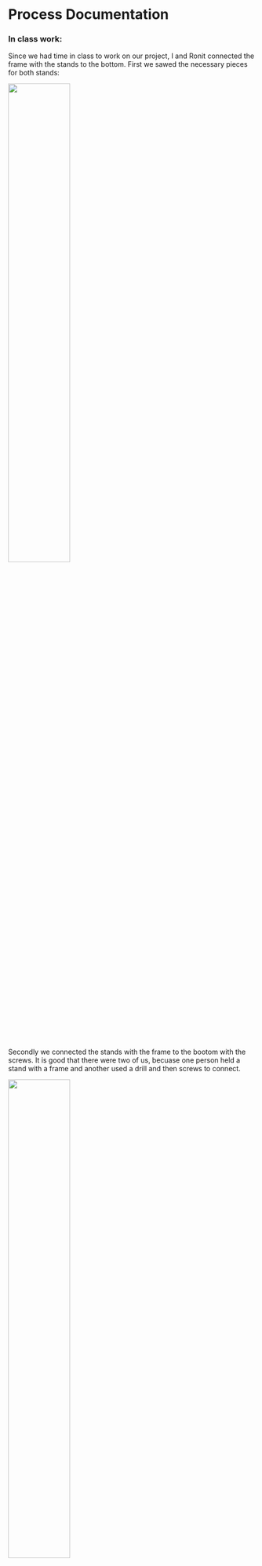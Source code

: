 # Process Documentation

### In class work:

Since we had time in class to work on our project, I and Ronit connected the frame with the stands to the bottom.
First we sawed the necessary pieces for both stands:

<img src="https://github.com/lizadat/MachineLab/assets/98390904/22649fc7-54f6-4681-ab79-731896549b5e" width="50%" height="50%">


Secondly we connected the stands with the frame to the bootom with the screws. It is good that there were two of us, becuase one person held 
a stand with a frame and another used a drill and then screws to connect.

<img src="https://github.com/lizadat/MachineLab/assets/98390904/a275ae63-10ed-456e-882e-1d81ef40c07e" width="50%" height="50%">

<img src="https://github.com/lizadat/MachineLab/assets/98390904/34dc1890-59f9-415c-bf90-c88ddbe3b8f6" width="50%" height="50%">


After connecting everything here is what we received. The conncetion seemed to be very strong.

<img src="https://github.com/lizadat/MachineLab/assets/98390904/211fe23e-46b8-43fc-96a9-3cf44daac9a4" width="50%" height="50%">


Here is an overall view, how we plan it to look like in the future.

<img src="https://github.com/lizadat/MachineLab/assets/98390904/0238786d-cdc3-4376-901c-b4b7c9db9b89" width="50%" height="50%">


Next step: to find out the right degrees values for a proper movement of the frame.

<img src="https://github.com/lizadat/MachineLab/assets/98390904/ab5cec7f-bd9b-4594-890c-be41d956cb1b" width="50%" height="50%">


Some decisions made in class:
- We will use aluminuim for our final look, so it means that I have to start working with metal.
- The motor will now be placed vertically instead.
- We will first work on the ride and then do the frame which will correspond in the size.

### Homework

I started with creating the scheme on paper for the motor plate to hold the motor and connect to the stand.
I first drew it on paper with all the necessary measurements and then for a better understanding made a digital version:

<img src="https://github.com/lizadat/MachineLab/assets/98390904/c85800d0-078e-4c8f-a496-8c485a78efef" width="40%" height="40%">

<img src="https://github.com/lizadat/MachineLab/assets/98390904/0b3a751b-c982-449a-a03f-3b57c4a03400" width="40%" height="40%">

Thanks to @michaelshiloh the motor plate was made. It prefectly fitted the motor, so I am very glad. The only thing - I could do only 4mm wholes for the bolts, for some reason I thought it was 5. But it all holds together perfectly. 

<img src="https://github.com/lizadat/MachineLab/assets/98390904/14a5c5cb-57b5-4c16-b0b1-2d263842bfc7" width="50%" height="50%">


Before I faced the problem where I could not figure out the right degrees values for a proper frame turn. So after attached the motor plate and connecting the motor to the power and also adding the potentiometer I figured everythign out:
I need the motor to start at 16 degrees and then rotate + and - 10, which is 6 and 26. It can be less, depending on how big the frame will be. 

<img src="https://github.com/lizadat/MachineLab/assets/98390904/cd54ffbd-c60f-4f66-b382-b54a8d909f51" width="50%" height="50%">


<details>
<summary>Click to toggle contents of code for potentiometer and Servo motor </summary>

```
#include <Servo.h>

Servo myservo;  // create servo object to control a servo

int potpin = A0;  // analog pin used to connect the potentiometer
int val;    // variable to read the value from the analog pin

void setup() {
  Serial.begin(9600);
  myservo.attach(9);  // attaches the servo on pin 9 to the servo object
}

void loop() {
  val = analogRead(potpin);            // reads the value of the potentiometer (value between 0 and 1023)
  val = map(val, 0, 1023, 0, 180);     // scale it for use with the servo (value between 0 and 180)
  Serial.println(val);
  myservo.write(val);                  // sets the servo position according to the scaled value
  delay(15);                           // waits for the servo to get there
}

```
</details>


As we decided to do the final set up with aluminum I decided to practice working with it.
I first cut a piece 45 cm long, which can potentially be a part of the frame. I ended up cutting it like 30 degrees to one side and I do not know why. It was not straight, but it is ok. For the future I would like to use some special machine for cutting metal, so that everything is straight and looks nice. 

I had to drill two holes in this piece, but the trick was that it had to be very very precise to fit the motor connector. Unfortunately I did not do well so I had to somehow make a hole 1-2 mm to one side, which took quite a long time.

<img src="https://github.com/lizadat/MachineLab/assets/98390904/0bec5432-0d3a-481c-ac20-138270b10b94" width="50%" height="50%">


But, I manage to connect it with bolts. It has quite a strong connection even though it is only 2 bolts out of 6. I do not know whether it will be enough or I would have to think of how to connect the rest, because that piece of metal is not wide. 
<img src="https://github.com/lizadat/MachineLab/assets/98390904/075fa439-9a79-4528-8ceb-96a02cb930d4" width="50%" height="50%">



CLOUDS (my most exciting thing):
For this week I wanted to write the right code for what I wanted: the light blue - dark blue - dark purple gradient.
I found some example on the Arduino Help Forum. Here is a [webpage](https://forums.adafruit.com/viewtopic.php?t=122440) I used as a source. It took me some time to figure out how the code worked, but as soon as I did I understood the whole idea and was able to do 3 different colors change!

Here is the result:

<img src="https://github.com/lizadat/MachineLab/assets/98390904/9e4498a8-f083-43c9-b904-d7ae468a21ea" width="50%" height="50%">

Video:

https://github.com/lizadat/MachineLab/assets/98390904/2e37a97e-998b-4447-b3a3-52722a78701e

<details>
<summary>Click to toggle contents of code for the gradient</summary>

```
#include <Adafruit_NeoPixel.h>
#define PIN 5
#define NUMPIXELS 33
Adafruit_NeoPixel pixels = Adafruit_NeoPixel(NUMPIXELS, PIN, NEO_GRB + NEO_KHZ800);

void setup()  {
  pixels.begin();
  pixels.show();
  Serial.begin(9600);
}

void loop() {
  //r1, g1, b1, r2, g2 ,b2 , fade rate , steps

  fadeAll(23, 7, 245, 65, 0, 168, 50, 100);
  fadeAll(65, 0, 168, 128, 244, 255, 50, 100);
  fadeAll(128, 244, 255, 23, 7, 245, 50, 100);
}

void fadeAll(int r1, int g1, int b1, int r2, int g2, int b2, int fadeRate, int steps) {
  for (int i = 1; i < steps; i++)
  {
    uint8_t red = (((r1 * (steps - i)) + (r2 * i)) / steps);
    uint8_t green = (((g1 * (steps - i)) + (g2 * i)) / steps);
    uint8_t blue = (((b1 * (steps - i)) + (b2 * i)) / steps);
    // Sets the pixels to the color adjusted in the fade
    for (int i = 0; i < NUMPIXELS; i++) {
      pixels.setPixelColor(i, red, green, blue);
    }
    pixels.show();
    delay(fadeRate);
  }
}
```
</details>


In order to make some more progress this week I decided to create two additional clouds.
When we tried putting clouds in our whole composition, the cloud was quite big. I had 33 neopixels in there, so this time I made one 18 and another 20 pixels. 

I started with cutting the neopixels strip and soldering. This time I already knew how to do it in easy way, so the soldering turned out much nicer and I did it faster. 

<img src="https://github.com/lizadat/MachineLab/assets/98390904/e1bcd849-e52e-4484-bcdf-76af4e4945f7" width="50%" height="50%">


To fix the neopixels in the way I wanted I used small plastic ties and created a small bow. 

<img src="https://github.com/lizadat/MachineLab/assets/98390904/0b16dab6-ea2d-448e-a774-86c9eab6b40b" width="50%" height="50%">



The last step included adding the polyester stuffing. This time I directly glued it with hot glue to the neopixel strip and not like the last time (created a 'bag' and put the strip in it). I figured out that it was not very reliable and there were many holes. This was of just direct gluing was much better.


<img src="https://github.com/lizadat/MachineLab/assets/98390904/24eb211c-033c-4dc4-8949-7c001d153178" width="50%" height="50%">


What will I get done for next week?
- I will connect the freshly made clouds and see if it works. I would like to also change the colors, so that all of them have different shades.
- I will start building the frame and the stands for it.
- I will also connect it to the motor and make a proper rotation
- We will continue working on the ride itself. I think we will created a wood or maybe the metal stand for the motors and will improve in our design of the cars. 


